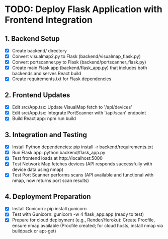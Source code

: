 # TODO: Deploy Flask Application with Frontend Integration

## 1. Backend Setup
- [x] Create backend/ directory
- [x] Convert visualmap2.py to Flask (backend/visualmap_flask.py)
- [x] Convert portscanner.py to Flask (backend/portscanner_flask.py)
- [x] Create main Flask app (backend/flask_app.py) that includes both backends and serves React build
- [x] Create requirements.txt for Flask dependencies

## 2. Frontend Updates
- [x] Edit src/App.tsx: Update VisualMap fetch to '/api/devices'
- [x] Edit src/App.tsx: Integrate PortScanner with '/api/scan' endpoint
- [x] Build React app: npm run build

## 3. Integration and Testing
- [x] Install Python dependencies: pip install -r backend/requirements.txt
- [x] Run Flask app: python backend/flask_app.py
- [x] Test frontend loads at http://localhost:5000
- [x] Test Network Map fetches devices (API responds successfully with device data using nmap)
- [x] Test Port Scanner performs scans (API available and functional with nmap, now returns port scan results)

## 4. Deployment Preparation
- [x] Install Gunicorn: pip install gunicorn
- [x] Test with Gunicorn: gunicorn -w 4 flask_app:app (ready to test)
- [x] Prepare for cloud deployment (e.g., Render/Heroku): Create Procfile, ensure nmap available (Procfile created; for cloud hosts, install nmap via buildpack or apt-get)
